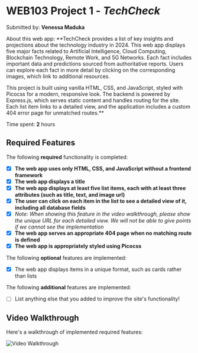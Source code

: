 # WEB103 Project 1 - *TechCheck*

Submitted by: **Venessa Maduka**

About this web app: 
**TechCheck provides a list of key insights and projections about the technology industry in 2024. This web app displays five major facts related to Artificial Intelligence, Cloud Computing, Blockchain Technology, Remote Work, and 5G Networks. Each fact includes important data and predictions sourced from authoritative reports. Users can explore each fact in more detail by clicking on the corresponding images, which link to additional resources.

This project is built using vanilla HTML, CSS, and JavaScript, styled with Picocss for a modern, responsive look. The backend is powered by Express.js, which serves static content and handles routing for the site. Each list item links to a detailed view, and the application includes a custom 404 error page for unmatched routes.**

Time spent: **2** hours

## Required Features

The following **required** functionality is completed:

<!-- Make sure to check off completed functionality below -->
- [x] **The web app uses only HTML, CSS, and JavaScript without a frontend framework**
- [x] **The web app displays a title**
- [x] **The web app displays at least five list items, each with at least three attributes (such as title, text, and image url)**
- [x] **The user can click on each item in the list to see a detailed view of it, including all database fields**
- [x] *Note: When showing this feature in the video walkthrough, please show the unique URL for each detailed view. We will not be able to give points if we cannot see the implementation* 
- [x] **The web app serves an appropriate 404 page when no matching route is defined**
- [x] **The web app is appropriately styled using Picocss**

The following **optional** features are implemented:

- [x] The web app displays items in a unique format, such as cards rather than lists

The following **additional** features are implemented:

- [ ] List anything else that you added to improve the site's functionality!

## Video Walkthrough

Here's a walkthrough of implemented required features:

<img src='([https://imgur.com/86XHm2h](https://i.imgur.com/86XHm2h.gifv))' title='Video Walkthrough' width='' alt='Video Walkthrough' />
